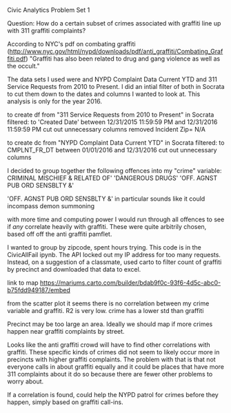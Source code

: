 Civic Analytics Problem Set 1

Question:
How do a certain subset of crimes associated with graffiti line up with 311 graffiti complaints?

According to NYC's pdf on combating graffiti (http://www.nyc.gov/html/nypd/downloads/pdf/anti_graffiti/Combating_Graffiti.pdf)
"Graffiti has also been related to drug and gang violence as well as the occult."

The data sets I used were and NYPD Complaint Data Current YTD and 311 Service Requests from 2010 to Present. I did an intial filter of both in Socrata to cut them down to the dates and columns I wanted to look at. This analysis is only for the year 2016.

to create df from "311 Service Requests from 2010 to Present" in Socrata filtered:
to 'Created Date' between 12/31/2015 11:59:59 PM and 12/31/2016 11:59:59 PM
cut out unnecessary columns
removed Incident Zip= N/A

to create dc from "NYPD Complaint Data Current YTD" in Socrata filtered:
to CMPLNT_FR_DT between 01/01/2016 and 12/31/2016
cut out unnecessary columns

I decided to group together the following offences into my "crime" variable:
CRIMINAL MISCHIEF & RELATED OF'
'DANGEROUS DRUGS'
'OFF. AGNST PUB ORD SENSBLTY &'

'OFF. AGNST PUB ORD SENSBLTY &' in particular sounds like it could incompass demon summoning

with more time and computing power I would run through all offences to see if *any* correlate heavily with graffiti. These were quite arbitrily chosen, based off off the anti graffiti pamflet.

I wanted to group by zipcode, spent hours trying. This code is in the CivicAllFail ipynb. The API locked out my IP address for too many requests. Instead, on a suggestion of a classmate, used carto to filter count of graffiti by precinct and downloaded that data to excel. 

link to map https://mariums.carto.com/builder/bdab9f0c-93f6-4d5c-abc0-b75fdd949187/embed

from the scatter plot it seems there is no correlation between my crime variable and graffiti. R2 is very low. crime has a lower std than graffiti

Precinct may be too large an area. Ideally we should map if more crimes happen near graffiti complaints by street. 

Looks like the anti graffiti crowd will have to find other correlations with graffiti. These specific kinds of crimes did not seem to likely occur more in precincts with higher graffiti complaints. The problem with that is that not everyone calls in about graffiti equally and it could be places that have more 311 complaints about it do so because there are fewer other problems to worry about. 

If a correlation is found, could help the NYPD patrol for crimes before they happen, simply based on graffiti call-ins.
